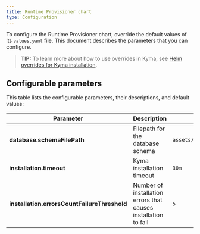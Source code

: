 ```yaml
---
title: Runtime Provisioner chart
type: Configuration
---
```


To configure the Runtime Provisioner chart, override the default values of its `values.yaml` file. This document describes the parameters that you can configure.

>**TIP:** To learn more about how to use overrides in Kyma, see [Helm overrides for Kyma installation](root/kyma#configuration-helm-overrides-for-kyma-installation).

## Configurable parameters

This table lists the configurable parameters, their descriptions, and default values:

| Parameter | Description | Default value |
|-----------|-------------|---------------|
| **database.schemaFilePath** | Filepath for the database schema | `assets/database/provisioner.sql` |
| **installation.timeout** | Kyma installation timeout | `30m` |
| **installation.errorsCountFailureThreshold** | Number of installation errors that causes installation to fail | `5` |